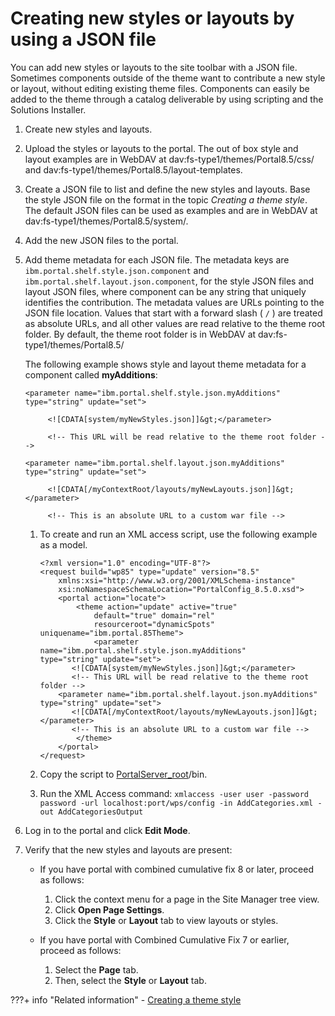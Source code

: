 # Creating new styles or layouts by using a JSON file

You can add new styles or layouts to the site toolbar with a JSON file. Sometimes components outside of the theme want to contribute a new style or layout, without editing existing theme files. Components can easily be added to the theme through a catalog deliverable by using scripting and the Solutions Installer.

1.  Create new styles and layouts.

2.  Upload the styles or layouts to the portal. The out of box style and layout examples are in WebDAV at dav:fs-type1/themes/Portal8.5/css/ and dav:fs-type1/themes/Portal8.5/layout-templates.

3.  Create a JSON file to list and define the new styles and layouts. Base the style JSON file on the format in the topic *Creating a theme style*. The default JSON files can be used as examples and are in WebDAV at dav:fs-type1/themes/Portal8.5/system/.

4.  Add the new JSON files to the portal.

5.  Add theme metadata for each JSON file. The metadata keys are `ibm.portal.shelf.style.json.component` and `ibm.portal.shelf.layout.json.component`, for the style JSON files and layout JSON files, where component can be any string that uniquely identifies the contribution. The metadata values are URLs pointing to the JSON file location. Values that start with a forward slash \( `/` \) are treated as absolute URLs, and all other values are read relative to the theme root folder. By default, the theme root folder is in WebDAV at dav:fs-type1/themes/Portal8.5/

    The following example shows style and layout theme metadata for a component called **myAdditions**:

    ```
    <parameter name="ibm.portal.shelf.style.json.myAdditions" type="string" update="set">
    
         <![CDATA[system/myNewStyles.json]]&gt;</parameter>
    
         <!-- This URL will be read relative to the theme root folder -->
    
    <parameter name="ibm.portal.shelf.layout.json.myAdditions" type="string" update="set">
    
         <![CDATA[/myContextRoot/layouts/myNewLayouts.json]]&gt;</parameter>
    
         <!-- This is an absolute URL to a custom war file -->
    ```

    1.  To create and run an XML access script, use the following example as a model.

        ```
        <?xml version="1.0" encoding="UTF-8"?>
        <request build="wp85" type="update" version="8.5"
        	xmlns:xsi="http://www.w3.org/2001/XMLSchema-instance"
        	xsi:noNamespaceSchemaLocation="PortalConfig_8.5.0.xsd">
        	<portal action="locate">
        		<theme action="update" active="true"
        			default="true" domain="rel"
        			resourceroot="dynamicSpots" uniquename="ibm.portal.85Theme">
        			<parameter name="ibm.portal.shelf.style.json.myAdditions" 
        type="string" update="set">
               <![CDATA[system/myNewStyles.json]]&gt;</parameter> 
               <!-- This URL will be read relative to the theme root folder --> 
            <parameter name="ibm.portal.shelf.layout.json.myAdditions" type="string" update="set">
               <![CDATA[/myContextRoot/layouts/myNewLayouts.json]]&gt;</parameter>
               <!-- This is an absolute URL to a custom war file -->
        		</theme>
        	</portal>
        </request>
        ```

    2.  Copy the script to [PortalServer\_root](../../../../../guide_me/wpsdirstr.md)/bin.

    3.  Run the XML Access command: `xmlaccess -user user -password password -url localhost:port/wps/config -in AddCategories.xml -out AddCategoriesOutput`

6.  Log in to the portal and click **Edit Mode**.

7.  Verify that the new styles and layouts are present:

    -   If you have portal with combined cumulative fix 8 or later, proceed as follows:
        1.  Click the context menu for a page in the Site Manager tree view.
        2.  Click **Open Page Settings**.
        3.  Click the **Style** or **Layout** tab to view layouts or styles.
        
    -   If you have portal with Combined Cumulative Fix 7 or earlier, proceed as follows:
        1.  Select the **Page** tab.
        2.  Then, select the **Style** or **Layout** tab.


???+ info "Related information"
    - [Creating a theme style](../../../../themes_skins/customizing_theme/styles/themeopt_cust_newstyle.md)


